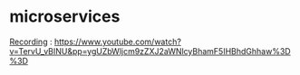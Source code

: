 # microservices
[Recording](https://www.youtube.com/watch?v=TervU_vBINU) : https://www.youtube.com/watch?v=TervU_vBINU&pp=ygUZbWljcm9zZXJ2aWNlcyBhamF5IHBhdGhhaw%3D%3D
